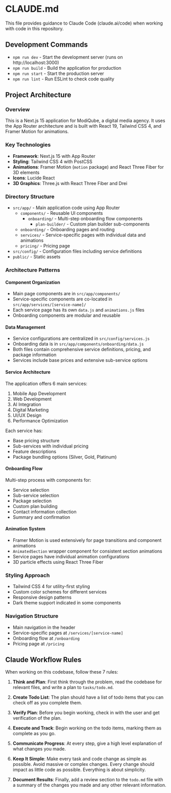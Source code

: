 # CLAUDE.md

This file provides guidance to Claude Code (claude.ai/code) when working with code in this repository.

## Development Commands

- `npm run dev` - Start the development server (runs on http://localhost:3000)
- `npm run build` - Build the application for production
- `npm run start` - Start the production server
- `npm run lint` - Run ESLint to check code quality

## Project Architecture

### Overview
This is a Next.js 15 application for ModiQube, a digital media agency. It uses the App Router architecture and is built with React 19, Tailwind CSS 4, and Framer Motion for animations.

### Key Technologies
- **Framework**: Next.js 15 with App Router
- **Styling**: Tailwind CSS 4 with PostCSS
- **Animations**: Framer Motion (`motion` package) and React Three Fiber for 3D elements
- **Icons**: Lucide React
- **3D Graphics**: Three.js with React Three Fiber and Drei

### Directory Structure
- `src/app/` - Main application code using App Router
  - `components/` - Reusable UI components
    - `onboarding/` - Multi-step onboarding flow components
      - `plan-builder/` - Custom plan builder sub-components
  - `onboarding/` - Onboarding pages and routing
  - `services/` - Service-specific pages with individual data and animations
  - `pricing/` - Pricing page
- `src/config/` - Configuration files including service definitions
- `public/` - Static assets

### Architecture Patterns

#### Component Organization
- Main page components are in `src/app/components/`
- Service-specific components are co-located in `src/app/services/[service-name]/`
- Each service page has its own `data.js` and `animations.js` files
- Onboarding components are modular and reusable

#### Data Management
- Service configurations are centralized in `src/config/services.js`
- Onboarding data is in `src/app/components/onboarding/data.js`
- Both files contain comprehensive service definitions, pricing, and package information
- Services include base prices and extensive sub-service options

#### Service Architecture
The application offers 6 main services:
1. Mobile App Development
2. Web Development  
3. AI Integration
4. Digital Marketing
5. UI/UX Design
6. Performance Optimization

Each service has:
- Base pricing structure
- Sub-services with individual pricing
- Feature descriptions
- Package bundling options (Silver, Gold, Platinum)

#### Onboarding Flow
Multi-step process with components for:
- Service selection
- Sub-service selection
- Package selection
- Custom plan building
- Contact information collection
- Summary and confirmation

#### Animation System
- Framer Motion is used extensively for page transitions and component animations
- `AnimatedSection` wrapper component for consistent section animations
- Service pages have individual animation configurations
- 3D particle effects using React Three Fiber

### Styling Approach
- Tailwind CSS 4 for utility-first styling
- Custom color schemes for different services
- Responsive design patterns
- Dark theme support indicated in some components

### Navigation Structure
- Main navigation in the header
- Service-specific pages at `/services/[service-name]`
- Onboarding flow at `/onboarding`
- Pricing page at `/pricing`

## Claude Workflow Rules

When working on this codebase, follow these 7 rules:

1. **Think and Plan**: First think through the problem, read the codebase for relevant files, and write a plan to `tasks/todo.md`.

2. **Create Todo List**: The plan should have a list of todo items that you can check off as you complete them.

3. **Verify Plan**: Before you begin working, check in with the user and get verification of the plan.

4. **Execute and Track**: Begin working on the todo items, marking them as complete as you go.

5. **Communicate Progress**: At every step, give a high level explanation of what changes you made.

6. **Keep It Simple**: Make every task and code change as simple as possible. Avoid massive or complex changes. Every change should impact as little code as possible. Everything is about simplicity.

7. **Document Results**: Finally, add a review section to the `todo.md` file with a summary of the changes you made and any other relevant information.
